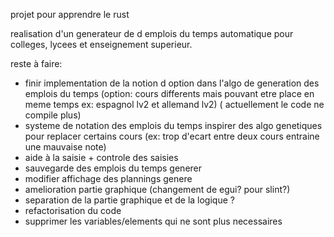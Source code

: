 projet pour apprendre le rust

realisation d'un generateur de d emplois du temps automatique pour colleges, lycees et enseignement superieur.

reste à faire:

- finir implementation de la notion d option dans l'algo de generation des emplois du temps (option: cours differents mais pouvant etre place en meme temps ex: espagnol lv2 et allemand lv2) ( actuellement le code ne compile plus)
- systeme de notation des emplois du temps inspirer des algo genetiques pour replacer certains cours (ex: trop d'ecart entre deux cours entraine une mauvaise note)
- aide à la saisie + controle des saisies
- sauvegarde des emplois du temps generer
- modifier affichage des plannings  genere
- amelioration partie graphique (changement de egui? pour slint?)
- separation de la partie graphique et de la logique ?
- refactorisation du code
- supprimer les variables/elements qui ne sont plus necessaires
